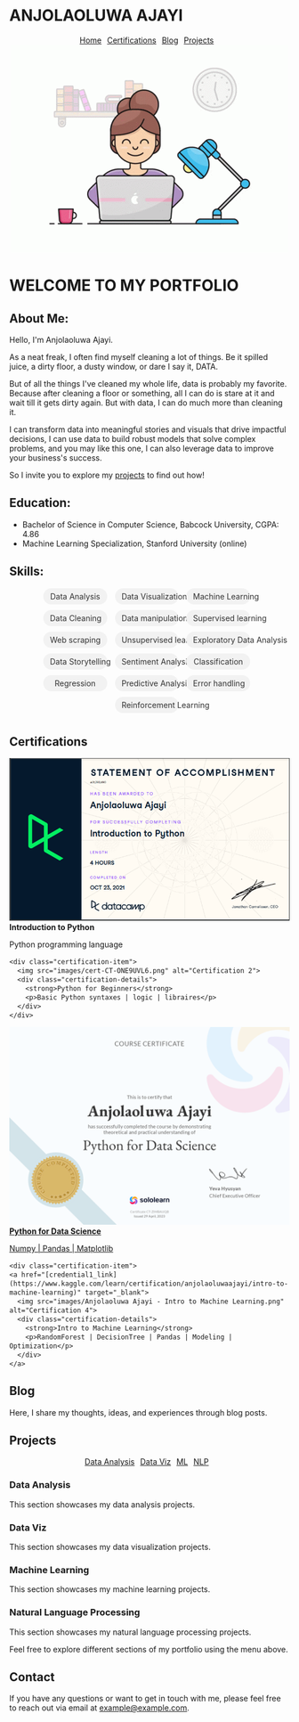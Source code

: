 # ANJOLAOLUWA AJAYI
<div align="center">
  <div class="menu">
    <a href="#home">Home</a>
    <a href="#certifications">Certifications</a>
    <a href="#blog">Blog</a>
    <a href="#projects">Projects</a>
  </div>
</div>

<div align="center">
  <img src="images/programming.gif" alt="Animated Data scientist" class="full-width-image">
</div>

# WELCOME TO MY PORTFOLIO<a name="home"></a>
## About Me:
Hello, I'm Anjolaoluwa Ajayi.

As a neat freak, I often find myself cleaning a lot of things. Be it spilled juice, a dirty floor, a dusty window, or dare I say it, DATA. 

But of all the things I've cleaned my whole life, data is probably my favorite. Because after cleaning a floor or something, all I can do is stare at it and wait till it gets dirty again. But with data, I can do much more than cleaning it.

I can transform data into meaningful stories and visuals that drive impactful decisions, I can use data to build robust models that solve complex problems, and you may like this one, I can also leverage data to improve your business's success.

So I invite you to explore my [projects](#projects) to find out how!

## Education:
- Bachelor of Science in Computer Science, Babcock University, CGPA: 4.86
- Machine Learning Specialization, Stanford University (online)

## Skills:
<div class="skill-bubbles">
  <span class="skill-bubble">Data Analysis</span>
  <span class="skill-bubble">Data Visualization</span>
  <span class="skill-bubble">Machine Learning</span>
  <span class="skill-bubble">Data Cleaning</span>
  <span class="skill-bubble">Data manipulation</span>
  <span class="skill-bubble">Supervised learning</span>
  <span class="skill-bubble">Web scraping</span>
  <span class="skill-bubble">Unsupervised learning</span>
  <span class="skill-bubble">Exploratory Data Analysis</span>
  <span class="skill-bubble">Data Storytelling</span>
  <span class="skill-bubble">Sentiment Analysis</span>
  <span class="skill-bubble">Classification</span>
  <span class="skill-bubble">Regression</span>
  <span class="skill-bubble">Predictive Analysis</span>
  <span class="skill-bubble">Error handling</span>
  <span class="skill-bubble">Reinforcement Learning</span>
</div>

## Certifications<a name="certifications"></a>

<div class="certification-container">
  <div class="certification-column">
    <div class="certification-item">
      <img src="images/datacamp.png" alt="Introduction to Python">
      <div class="certification-details">
        <strong>Introduction to Python</strong>
        <p>Python programming language</p>
      </div>
    </div>
    
    <div class="certification-item">
      <img src="images/cert-CT-ONE9UVL6.png" alt="Certification 2">
      <div class="certification-details">
        <strong>Python for Beginners</strong>
        <p>Basic Python syntaxes | logic | libraires</p>
      </div>
    </div>
  </div>

  <div class="certification-column">
    <div class="certification-item">
      <a href="[credential1_link](https://www.sololearn.com/Certificate/CT-ONE9UVL6/png)" target="_blank">
        <img src="images/cert-CT-ZIMBAUQB.png" alt="Python for Data Science">
        <div class="certification-details">
          <strong>Python for Data Science</strong>
          <p>Numpy | Pandas | Matplotlib</p>
        </div>
      </a>
    </div>

    <div class="certification-item">
    <a href="[credential1_link](https://www.kaggle.com/learn/certification/anjolaoluwaajayi/intro-to-machine-learning)" target="_blank">
      <img src="images/Anjolaoluwa Ajayi - Intro to Machine Learning.png" alt="Certification 4">
      <div class="certification-details">
        <strong>Intro to Machine Learning</strong>
        <p>RandomForest | DecisionTree | Pandas | Modeling | Optimization</p>
      </div>
    </a>
  </div>
</div>

## Blog<a name="blog"></a>

Here, I share my thoughts, ideas, and experiences through blog posts.

## Projects<a name="projects"></a>

<div align="center">
  <div class="menu">
    <a href="#data-analysis">Data Analysis</a>
    <a href="#data-viz">Data Viz</a>
    <a href="#machine-learning">ML</a>
    <a href="#nlp">NLP</a>
  </div>
</div>

### Data Analysis<a name="data-analysis"></a>

This section showcases my data analysis projects.

### Data Viz<a name="data-viz"></a>

This section showcases my data visualization projects.

### Machine Learning<a name="machine-learning"></a>

This section showcases my machine learning projects.

### Natural Language Processing<a name="nlp"></a>

This section showcases my natural language processing projects.

Feel free to explore different sections of my portfolio using the menu above.

## Contact

If you have any questions or want to get in touch with me, please feel free to reach out via email at example@example.com.

<style>
.menu {
  display: flex;
  justify-content: center;
}

.menu a {
  margin-right: 10px;
}

.skill-bubbles {
  text-align: center;
}

.skill-bubble {
  display: inline-block;
  background-color: #f2f2f2;
  color: #333;
  padding: 6px 12px;
  border-radius: 20px;
  margin-right: 10px;
  margin-bottom: 10px;
  white-space: nowrap;
  width: 18%; 

.full-width-image {
  width: 100%;
}

<style>
.certification-container {
  display: flex;
  flex-wrap: wrap;
  justify-content: space-between;
}

.certification-column {
  width: 48%;
}

.certification-item {
  margin-bottom: 20px;
  display: flex;
  align-items: center;
}

.certification-details {
  margin-left: 10px;
}

.certification-details p {
  margin-top: 10px;
  margin-bottom: 5px;
}
</style>

</style>
